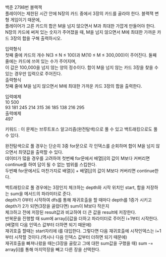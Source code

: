 백준 2798번 블랙잭  
플레이어는 제한된 시간 안에 N장의 카드 중에서 3장의 카드를 골라야 한다. 블랙잭 변형 게임이기 때문에,   
플레이어가 고른 카드의 합은 M을 넘지 않으면서 M과 최대한 가깝게 만들어야 한다.  
N장의 카드에 써져 있는 숫자가 주어졌을 때, M을 넘지 않으면서 M에 최대한 가까운 카드 3장의 합을 구해 출력하시오.  

입력형식  
첫째 줄에 카드의 개수 N(3 ≤ N ≤ 100)과 M(10 ≤ M ≤ 300,000)이 주어진다. 둘째 줄에는 카드에 쓰여 있는 수가 주어지며,   
이 값은 100,000을 넘지 않는 양의 정수이다.  합이 M을 넘지 않는 카드 3장을 찾을 수 있는 경우만 입력으로 주어진다.  
출력형식  
첫째 줄에 M을 넘지 않으면서 M에 최대한 가까운 카드 3장의 합을 출력한다.  

입력예제  
10 500  
93 181 245 214 315 36 185 138 216 295  
출력예제  
497  

키워드 : 이 문제는 브루트포스 알고리즘(완전탐색)으로 풀 수 있고 백트래킹으로도 풀 수 있다.

완전탐색으로 풀 경우는 단순히 3중 for문으로 각 인덱스를 순회하며 합이 M을 넘지 않으면서 최댓값을 출력할 수 있다.  
데이터가 많을 경우를 고려하여 첫번째 for문에서 배열[i]의 값이 M보다 커버리면 continue를 하여 답이 될 수 없는 범위를 스킵한다.  
두번째 for문에서도 마찬가지로 배열[i] + 배열[j]의 값이 M보다 커버리면 continue한다.  

백트래킹으로 풀 경우에는 3장인지 체크하는 depth와 시작 위치인 start, 합을 저장하는 sum을 메서드의 파라미터로 준다.  
depth가 0부터 시작하여 dfs를 통해 재귀호출을 할 때마다 depth를 1증가 시키고 depth가 2가 되면(3장을 골랐다면) sum이 M보다 작은지  
체크하고 전에 저장된 result값과 비교하여 더 큰 값을 result에 저장한다.  
반복문을 진행할 때 sum에 array[i]값을 더하고 파라미터로 주어진 i+1부터 시작한다.(배열의 다음 인덱스 값부터 더하면 되기 때문에)  
재귀호출 할때는 start자리에 i를 대입한다. 그렇다면 다음 재귀호출에 시작인덱스는 i+1 부터 시작할 것이다.(역시나 다음 인덱스 값부터 더하면 되기 때문에)  
재귀호출을 빠져나왔을 때는(3장을 골랐고 그에 대한 sum값을 구했을 때) sum -= array[i]를 통해 마지막장을 빼고 다른 장을 선택한다.